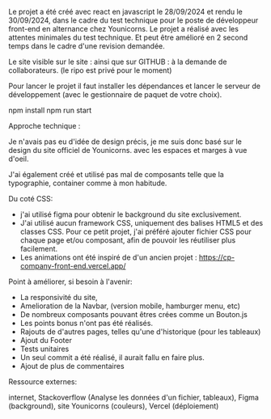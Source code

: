 Le projet a été créé avec react en javascript le 28/09/2024 et rendu le 30/09/2024, dans le cadre du test technique pour le poste de développeur front-end en alternance chez Younicorns.
Le projet a réalisé avec les attentes minimales du test technique. Et peut être amélioré en 2 second temps dans le cadre d'une revision demandée.

Le site visible sur le site :
ainsi que sur GITHUB : à la demande de collaborateurs. (le ripo est privé pour le moment)

Pour lancer le projet il faut installer les dépendances et lancer le serveur de développement (avec le gestionnaire de paquet de votre choix).

npm install
npm run start

Approche technique :

Je n'avais pas eu d'idée de design précis, je me suis donc basé sur le design du site officiel de Younicorns.
avec les espaces et marges à vue d'oeil.

J'ai également créé et utilisé pas mal de composants telle que la typographie, container comme à mon habitude.

Du coté CSS:

- j'ai utilisé figma pour obtenir le background du site exclusivement.
- J'ai utilisé aucun framework CSS, uniquement des balises HTML5 et des classes CSS. Pour ce petit projet, j'ai préféré ajouter fichier CSS pour chaque page et/ou composant, afin de pouvoir les réutiliser plus facilement.
- Les animations ont été inspiré de d'un ancien projet : https://cp-company-front-end.vercel.app/

Point à améliorer, si besoin à l'avenir:

- La responsivité du site,
- Amelioration de la Navbar, (version mobile, hamburger menu, etc)
- De nombreux composants pouvant êtres crées comme un Bouton.js
- Les points bonus n'ont pas été réalisés.
- Rajouts de d'autres pages, telles qu'une d'historique (pour les tableaux)
- Ajout du Footer
- Tests unitaires
- Un seul commit a été réalisé, il aurait fallu en faire plus.
- Ajout de plus de commentaires

Ressource externes:

internet, Stackoverflow (Analyse les données d'un fichier, tableaux), Figma (background), site Younicorns (couleurs), Vercel (déploiement)
